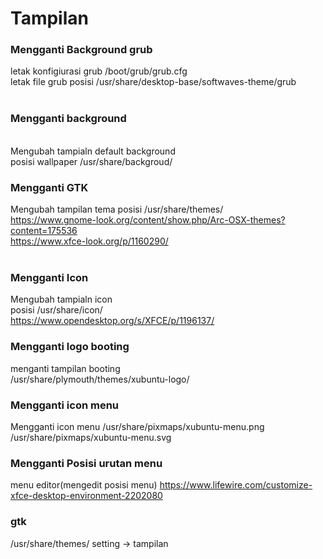 # Tampilan

### Mengganti Background grub
letak konfigiurasi grub
/boot/grub/grub.cfg
<br>
letak file grub
posisi /usr/share/desktop-base/softwaves-theme/grub
<br><br>

### Mengganti background
<br>Mengubah tampialn default background
<br>posisi wallpaper /usr/share/backgroud/

### Mengganti GTK
Mengubah tampilan tema
posisi /usr/share/themes/
<br>https://www.gnome-look.org/content/show.php/Arc-OSX-themes?content=175536
<br>https://www.xfce-look.org/p/1160290/
<br><br>

### Mengganti Icon
Mengubah tampialn icon
<br>posisi /usr/share/icon/
<br>https://www.opendesktop.org/s/XFCE/p/1196137/

### Mengganti logo booting
menganti tampilan booting
<br>/usr/share/plymouth/themes/xubuntu-logo/

### Mengganti icon menu
Mengganti icon menu
/usr/share/pixmaps/xubuntu-menu.png
/usr/share/pixmaps/xubuntu-menu.svg
<br>

### Mengganti Posisi urutan menu
menu editor(mengedit posisi menu)
https://www.lifewire.com/customize-xfce-desktop-environment-2202080

### gtk
/usr/share/themes/
setting -> tampilan
